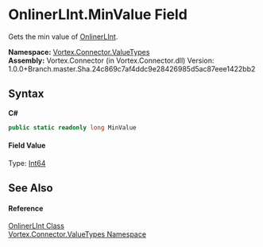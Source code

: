 # OnlinerLInt.MinValue Field
 

Gets the min value of <a href="T_Vortex_Connector_ValueTypes_OnlinerLInt.md">OnlinerLInt</a>.

**Namespace:**&nbsp;<a href="N_Vortex_Connector_ValueTypes.md">Vortex.Connector.ValueTypes</a><br />**Assembly:**&nbsp;Vortex.Connector (in Vortex.Connector.dll) Version: 1.0.0+Branch.master.Sha.24c869c7af4ddc9e28426985d5ac87eee1422bb2

## Syntax

**C#**<br />
``` C#
public static readonly long MinValue
```


#### Field Value
Type: <a href="https://docs.microsoft.com/dotnet/api/system.int64" target="_blank">Int64</a>

## See Also


#### Reference
<a href="T_Vortex_Connector_ValueTypes_OnlinerLInt.md">OnlinerLInt Class</a><br /><a href="N_Vortex_Connector_ValueTypes.md">Vortex.Connector.ValueTypes Namespace</a><br />